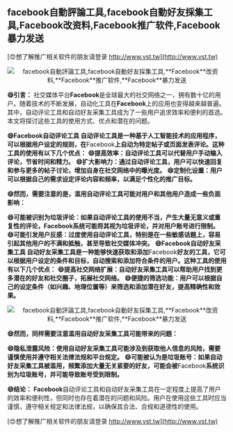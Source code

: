 ## **facebook自動評論工具,facebook自動好友採集工具,**Facebook**改资料,**Facebook**推广软件,**Facebook**暴力发送**

[😍想了解推广相关软件的朋友请登录 http://www.vst.tw](http://www.vst.tw)

 <center><img src="https://vst.tw/MP4/tuiguang/png/6.png" alt="facebook自動評論工具,facebook自動好友採集工具,**Facebook**改资料,**Facebook**推广软件,**Facebook**暴力发送"></center>

**😄引言：**
社交媒体平台**Facebook**是全球最大的社交网络之一，拥有数十亿的用户。随着技术的不断发展，自动化工具在**Facebook**上的应用也变得越来越普遍。其中，自动评论工具和自动好友采集工具成为了一些用户追求效率和便利的首选。本文将探讨这些工具的使用方式、优点和潜在的问题。

**😄**Facebook**自动评论工具 自动评论工具是一种基于人工智能技术的应用程序，可以根据用户设定的规则，在**Facebook**上自动为特定帖子或页面发表评论。这种工具的使用有以下几个优点：**
**😄提高效率：自动评论工具可以代替用户手动输入评论，节省时间和精力。**
**😄扩大影响力：通过自动评论工具，用户可以快速回复和参与更多的帖子讨论，增加自身在社交网络中的曝光度。**
**😄定制化设置：用户可以根据自己的需求设定评论内容和频率，以满足个性化的推广目标。**

**😄然而，需要注意的是，滥用自动评论工具可能对用户和其他用户造成一些负面影响：**

**😄可能被识别为垃圾评论：如果自动评论工具的使用不当，产生大量无意义或重复性的评论，**Facebook**系统可能将其视为垃圾评论，并对用户账号进行限制。**
**😄可能引发用户反感：过度使用自动评论工具，特别是在一些敏感话题上，容易引起其他用户的不满和抵触，甚至导致社交媒体冲突。**
**😄**Facebook**自动好友采集工具 自动好友采集工具是一种能够快速获取和添加**Facebook**好友的工具，它可以根据用户设定的条件和目标，自动搜索和添加符合条件的用户。这种工具的使用有以下几个优点：**
**😄提高社交网络扩展：自动好友采集工具可以帮助用户找到更多潜在的好友和社交圈子，拓展社交网络。**
**😄便捷的筛选功能：用户可以根据自己的设定条件（如兴趣、地理位置等）来筛选和添加潜在好友，提高精确性和效果。**

 <center><img src="https://vst.tw/MP4/tuiguang/png/4.png" alt="facebook自動評論工具,facebook自動好友採集工具,**Facebook**改资料,**Facebook**推广软件,**Facebook**暴力发送"></center>

**😄然而，同样需要注意滥用自动好友采集工具可能带来的问题：**

**😄隐私泄露风险：使用自动好友采集工具可能涉及到获取他人信息的风险，需要谨慎使用并遵守相关法律法规和平台规定。**
**😄可能被认为是垃圾账号：如果自动好友采集工具被滥用，频繁添加大量无关紧要的好友，可能会被**Facebook**系统识别为垃圾账号，并可能导致账号受到限制。**

**😄结论：**
**Facebook**自动评论工具和自动好友采集工具在一定程度上提高了用户的效率和便利性，但同时也存在着潜在的问题和风险。用户在使用这些工具时应当谨慎，遵守相关规定和法律法规，以确保其合法、合规和道德性的使用。

[😍想了解推广相关软件的朋友请登录 http://www.vst.tw](http://www.vst.tw)



